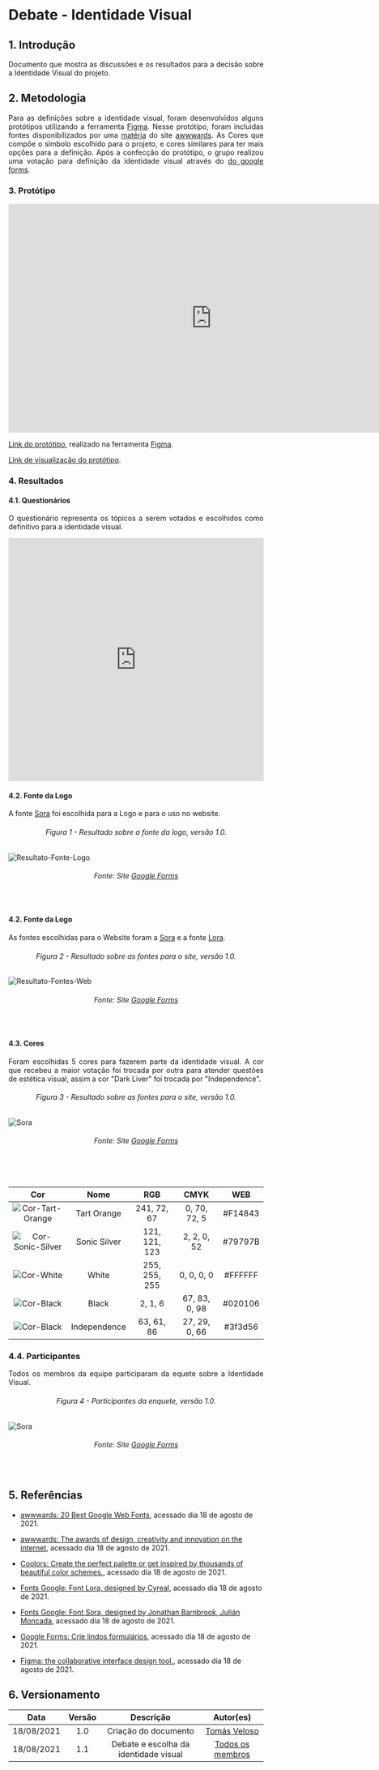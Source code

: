 # Debate - Identidade Visual

## 1. Introdução 

<p align = "justify">Documento que mostra as discussões e os resultados para a decisão sobre a Identidade Visual do projeto.</p> 

## 2. Metodologia 

<p align = "justify"> Para as definições sobre a identidade visual, foram desenvolvidos alguns protótipos utilizando a ferramenta <a href="https://www.figma.com/" target="_blank">Figma</a>. Nesse protótipo, foram incluidas fontes disponibilizados por uma <a href="https://www.awwwards.com/20-best-web-fonts-from-google-web-fonts-and-font-face.html" target="_blank">matéria</a> do site <a href="https://www.awwwards.com/" target="_blank">awwwards</a>. As Cores que compõe o símbolo escolhido para o projeto, e cores similares para ter mais opções para a definição. Após a confecção do protótipo, o grupo realizou uma votação para definição da identidade visual através do <a href="https://www.google.com/intl/pt-BR/forms/about/" target="_blank">do google forms</a>.</p> 
 
### 3. Protótipo

<iframe style="border: 1px solid rgba(0, 0, 0, 0.1);" width="800" height="450" src="https://www.figma.com/embed?embed_host=share&url=https%3A%2F%2Fwww.figma.com%2Fproto%2FDKWzd4WjiCNoDUUINY1U4v%2FUntitled%3Fnode-id%3D6%253A6%26scaling%3Dscale-down-width%26page-id%3D0%253A1" allowfullscreen></iframe>

<p align = "justify"> <a href="https://www.figma.com/file/DKWzd4WjiCNoDUUINY1U4v/Identidade-Visual-Cardeal?node-id=0%3A1" target="_blank">Link do protótipo</a>, realizado na ferramenta <a href="https://www.figma.com/" target="_blank">Figma</a>.</p>
<p align = "justify"> <a href="https://www.figma.com/proto/DKWzd4WjiCNoDUUINY1U4v/Identidade-Visual-Cardeal?node-id=6%3A6&scaling=min-zoom&page-id=0%3A1" target="_blank">Link de visualização do protótipo</a>.</p>

 
### 4. Resultados

#### 4.1. Questionários

<p align = "justify">O questionário representa os tópicos a serem votados e escolhidos como definitivo para a identidade visual.</p> 

<iframe width="100%" height= "480px" src= "https://docs.google.com/forms/d/e/1FAIpQLSeHq0jPEeEwh4WcMH-Q0Wf7S2QTpO4WtxsHS_WPj0_hh6DWWw/viewform" frameborder= "0" marginwidth= "0" marginheight= "0" style= "border: none; max-height:100vh" allowfullscreen webkitallowfullscreen mozallowfullscreen msallowfullscreen> </iframe></br>


#### 4.2. Fonte da Logo

<p align = "justify">A fonte <a href="https://fonts.google.com/specimen/Sora?query=sora" target="_blank">Sora</a> foi escolhida para a Logo e para o uso no website.</p> 

<h6 align = "center">Figura 1 - Resultado sobre a fonte da logo, versão 1.0.</h6>

![Resultato-Fonte-Logo](../desenhoSoftwareBase/img/IdentidadeVisual/fonte1.png)

<h6 align = "center">Fonte: Site <a href="https://www.google.com/intl/pt-BR/forms/about/" target="_blank">Google Forms</a></h6></br>


#### 4.2. Fonte da Logo

<p align = "justify">As fontes escolhidas para o Website foram a  <a href="https://fonts.google.com/specimen/Sora?query=sora" target="_blank">Sora</a> e a fonte <a href="https://fonts.google.com/specimen/Lora?query=Cyreal" target="_blank">Lora</a>.</p> 

<h6 align = "center">Figura 2 - Resultado sobre as fontes para o site, versão 1.0.</h6>

![Resultato-Fontes-Web](../desenhoSoftwareBase/img/IdentidadeVisual/fonteSite.png)

<h6 align = "center">Fonte: Site <a href="https://www.google.com/intl/pt-BR/forms/about/" target="_blank">Google Forms</a></h6></br>

#### 4.3. Cores

<p align = "justify"> Foram escolhidas 5 cores para fazerem parte da identidade visual. A cor que recebeu a maior votação foi trocada por outra para atender questões de estética visual, assim a cor "Dark Liver" foi trocada por "Independence".</p>

<h6 align = "center">Figura 3 - Resultado sobre as fontes para o site, versão 1.0.</h6>

![Sora](../desenhoSoftwareBase/img/IdentidadeVisual/resultadoCor.png)

<h6 align = "center">Fonte: Site <a href="https://www.google.com/intl/pt-BR/forms/about/" target="_blank">Google Forms</a></h6></br></br>



| **Cor** | **Nome** | **RGB** | **CMYK** | **WEB** | 
| :---: | :---: | :---: | :---: | :---: | 
| ![Cor-Tart-Orange](../desenhoSoftwareBase/img/IdentidadeVisual/red.png) | Tart Orange | 241, 72, 67 | 0, 70, 72, 5 | #F14843 |
| ![Cor-Sonic-Silver](../desenhoSoftwareBase/img/IdentidadeVisual/grey.png) | Sonic Silver | 121, 121, 123 | 2, 2, 0, 52 | #79797B |
| ![Cor-White](../desenhoSoftwareBase/img/IdentidadeVisual/white.png) | White | 255, 255, 255 | 0, 0, 0, 0  | #FFFFFF |
| ![Cor-Black](../desenhoSoftwareBase/img/IdentidadeVisual/black.png) | Black | 2, 1, 6 | 67, 83, 0, 98 | #020106 |
| ![Cor-Black](../desenhoSoftwareBase/img/IdentidadeVisual/purple.png)  | Independence | 63, 61, 86 | 27, 29, 0, 66 | #3f3d56 |

### 4.4. Participantes

<p align = "justify"> Todos os membros da equipe participaram da equete sobre a Identidade Visual.</p>

<h6 align = "center">Figura 4 - Participantes da enquete, versão 1.0.</h6>

![Sora](../desenhoSoftwareBase/img/IdentidadeVisual/resultadoCor.png)

<h6 align = "center">Fonte: Site <a href="https://www.google.com/intl/pt-BR/forms/about/" target="_blank">Google Forms</a></h6></br>

## 5. Referências


* [awwwards: 20 Best Google Web Fonts](hhttps://www.awwwards.com/20-best-web-fonts-from-google-web-fonts-and-font-face.html), acessado dia 18 de agosto de 2021. 

* [awwwards: The awards of design, creativity and innovation on the internet](https://www.awwwards.com/), acessado dia 18 de agosto de 2021. 

* [Coolors: Create the perfect palette or get inspired by thousands of beautiful color schemes.](https://coolors.co/), acessado dia 18 de agosto de 2021.

* [Fonts Google: Font Lora, designed by Cyreal](https://fonts.google.com/specimen/Lora?query=lora#standard-styles), acessado dia 18 de agosto de 2021.

* [Fonts Google: Font Sora, designed by Jonathan Barnbrook, Julián Moncada](https://fonts.google.com/specimen/Sora?query=sora), acessado dia 18 de agosto de 2021.


* [Google Forms: Crie lindos formulários](https://fonts.google.com/specimen/Sora?query=sora), acessado dia 18 de agosto de 2021.

* [Figma: the collaborative interface design tool.](https://www.figma.com), acessado dia 18 de agosto de 2021.

## 6. Versionamento 

| Data | Versão | Descrição | Autor(es) | 
| :----: | :----: | :----: | :----: | 
| 18/08/2021 | 1.0 | Criação do documento | [Tomás Veloso](https://github.com/tomasvelos0) | 
| 18/08/2021 | 1.1    | Debate e escolha da identidade visual       | [Todos os membros](https://unbarqdsw2021-1.github.io/2021.1_G04_Cardeal/)  |